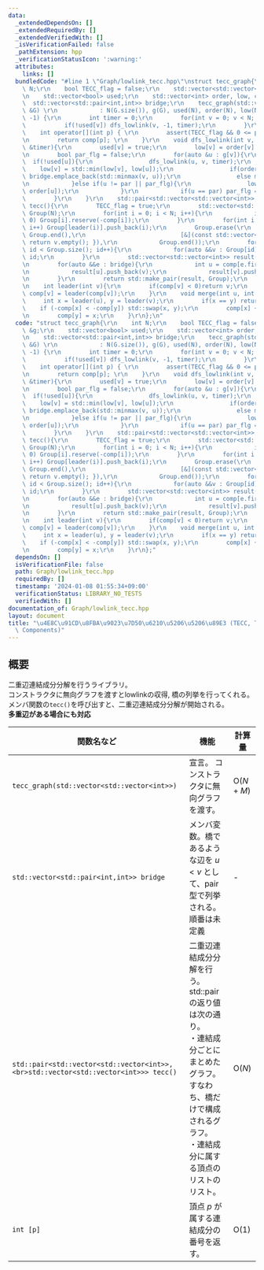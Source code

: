 ```yaml
---
data:
  _extendedDependsOn: []
  _extendedRequiredBy: []
  _extendedVerifiedWith: []
  _isVerificationFailed: false
  _pathExtension: hpp
  _verificationStatusIcon: ':warning:'
  attributes:
    links: []
  bundledCode: "#line 1 \"Graph/lowlink_tecc.hpp\"\nstruct tecc_graph{\r\n    int\
    \ N;\r\n    bool TECC_flag = false;\r\n    std::vector<std::vector<int>> &g;\r\
    \n    std::vector<bool> used;\r\n    std::vector<int> order, low, comp;\r\n  \
    \  std::vector<std::pair<int,int>> bridge;\r\n    tecc_graph(std::vector<std::vector<int>>\
    \ &G) \r\n            : N(G.size()), g(G), used(N), order(N), low(N), comp(N,\
    \ -1) {\r\n        int timer = 0;\r\n        for(int v = 0; v < N; v++){\r\n \
    \           if(!used[v]) dfs_lowlink(v, -1, timer);\r\n        }\r\n    }\r\n\
    \    int operator[](int p) { \r\n        assert(TECC_flag && 0 <= p && p < N);\r\
    \n        return comp[p]; \r\n    }\r\n    void dfs_lowlink(int v, int par, int\
    \ &timer){\r\n        used[v] = true;\r\n        low[v] = order[v] = timer++;\r\
    \n        bool par_flg = false;\r\n        for(auto &u : g[v]){\r\n          \
    \  if(!used[u]){\r\n                dfs_lowlink(u, v, timer);\r\n            \
    \    low[v] = std::min(low[v], low[u]);\r\n                if(order[v] < low[u])\
    \ bridge.emplace_back(std::minmax(v, u));\r\n                else merge(u, v);\r\
    \n            }else if(u != par || par_flg){\r\n                low[v] = std::min(low[v],\
    \ order[u]);\r\n            }\r\n            if(u == par) par_flg = true;\r\n\
    \        }\r\n    }\r\n    std::pair<std::vector<std::vector<int>>, std::vector<std::vector<int>>>\
    \ tecc(){\r\n        TECC_flag = true;\r\n        std::vector<std::vector<int>>\
    \ Group(N);\r\n        for(int i = 0; i < N; i++){\r\n            if(comp[i] <\
    \ 0) Group[i].reserve(-comp[i]);\r\n        }\r\n        for(int i = 0; i < N;\
    \ i++) Group[leader(i)].push_back(i);\r\n        Group.erase(\r\n            std::remove_if(Group.begin(),\
    \ Group.end(),\r\n                           [&](const std::vector<int>& v) {\
    \ return v.empty(); }),\r\n            Group.end());\r\n        for(int id = 0;\
    \ id < Group.size(); id++){\r\n            for(auto &&v : Group[id]) comp[v] =\
    \ id;\r\n        }\r\n        std::vector<std::vector<int>> result(Group.size());\r\
    \n        for(auto &&e : bridge){\r\n            int u = comp[e.first], v = comp[e.second];\r\
    \n            result[u].push_back(v);\r\n            result[v].push_back(u);\r\
    \n        }\r\n        return std::make_pair(result, Group);\r\n    }\r\n    private:\r\
    \n    int leader(int v){\r\n        if(comp[v] < 0)return v;\r\n        return\
    \ comp[v] = leader(comp[v]);\r\n    }\r\n    void merge(int u, int v){\r\n   \
    \     int x = leader(u), y = leader(v);\r\n        if(x == y) return;\r\n    \
    \    if (-comp[x] < -comp[y]) std::swap(x, y);\r\n        comp[x] += comp[y];\r\
    \n        comp[y] = x;\r\n    }\r\n};\n"
  code: "struct tecc_graph{\r\n    int N;\r\n    bool TECC_flag = false;\r\n    std::vector<std::vector<int>>\
    \ &g;\r\n    std::vector<bool> used;\r\n    std::vector<int> order, low, comp;\r\
    \n    std::vector<std::pair<int,int>> bridge;\r\n    tecc_graph(std::vector<std::vector<int>>\
    \ &G) \r\n            : N(G.size()), g(G), used(N), order(N), low(N), comp(N,\
    \ -1) {\r\n        int timer = 0;\r\n        for(int v = 0; v < N; v++){\r\n \
    \           if(!used[v]) dfs_lowlink(v, -1, timer);\r\n        }\r\n    }\r\n\
    \    int operator[](int p) { \r\n        assert(TECC_flag && 0 <= p && p < N);\r\
    \n        return comp[p]; \r\n    }\r\n    void dfs_lowlink(int v, int par, int\
    \ &timer){\r\n        used[v] = true;\r\n        low[v] = order[v] = timer++;\r\
    \n        bool par_flg = false;\r\n        for(auto &u : g[v]){\r\n          \
    \  if(!used[u]){\r\n                dfs_lowlink(u, v, timer);\r\n            \
    \    low[v] = std::min(low[v], low[u]);\r\n                if(order[v] < low[u])\
    \ bridge.emplace_back(std::minmax(v, u));\r\n                else merge(u, v);\r\
    \n            }else if(u != par || par_flg){\r\n                low[v] = std::min(low[v],\
    \ order[u]);\r\n            }\r\n            if(u == par) par_flg = true;\r\n\
    \        }\r\n    }\r\n    std::pair<std::vector<std::vector<int>>, std::vector<std::vector<int>>>\
    \ tecc(){\r\n        TECC_flag = true;\r\n        std::vector<std::vector<int>>\
    \ Group(N);\r\n        for(int i = 0; i < N; i++){\r\n            if(comp[i] <\
    \ 0) Group[i].reserve(-comp[i]);\r\n        }\r\n        for(int i = 0; i < N;\
    \ i++) Group[leader(i)].push_back(i);\r\n        Group.erase(\r\n            std::remove_if(Group.begin(),\
    \ Group.end(),\r\n                           [&](const std::vector<int>& v) {\
    \ return v.empty(); }),\r\n            Group.end());\r\n        for(int id = 0;\
    \ id < Group.size(); id++){\r\n            for(auto &&v : Group[id]) comp[v] =\
    \ id;\r\n        }\r\n        std::vector<std::vector<int>> result(Group.size());\r\
    \n        for(auto &&e : bridge){\r\n            int u = comp[e.first], v = comp[e.second];\r\
    \n            result[u].push_back(v);\r\n            result[v].push_back(u);\r\
    \n        }\r\n        return std::make_pair(result, Group);\r\n    }\r\n    private:\r\
    \n    int leader(int v){\r\n        if(comp[v] < 0)return v;\r\n        return\
    \ comp[v] = leader(comp[v]);\r\n    }\r\n    void merge(int u, int v){\r\n   \
    \     int x = leader(u), y = leader(v);\r\n        if(x == y) return;\r\n    \
    \    if (-comp[x] < -comp[y]) std::swap(x, y);\r\n        comp[x] += comp[y];\r\
    \n        comp[y] = x;\r\n    }\r\n};"
  dependsOn: []
  isVerificationFile: false
  path: Graph/lowlink_tecc.hpp
  requiredBy: []
  timestamp: '2024-01-08 01:55:34+09:00'
  verificationStatus: LIBRARY_NO_TESTS
  verifiedWith: []
documentation_of: Graph/lowlink_tecc.hpp
layout: document
title: "\u4E8C\u91CD\u8FBA\u9023\u7D50\u6210\u5206\u5206\u89E3 (TECC, Two-Edge-Connected\
  \ Components)"
---
```


## 概要
二重辺連結成分分解を行うライブラリ。<br>
コンストラクタに無向グラフを渡すとlowlinkの収得, 橋の列挙を行ってくれる。<br>
メンバ関数の`tecc()`を呼び出すと、二重辺連結成分分解が開始される。<br>
<b>多重辺がある場合にも対応</b><br>

| 関数名など   | 機能        | 計算量    |
| ------------|----------- | ------------- |
|`tecc_graph(std::vector<std::vector<int>>)`|宣言。 コンストラクタに無向グラフを渡す。 | $\text{O} (N+M)$ | 
|`std::vector<std::pair<int,int>> bridge`|メンバ変数。橋であるような辺を $u < v$ として、pair型で列挙される。<br>順番は未定義| - | 
|`std::pair<std::vector<std::vector<int>>,<br>std::vector<std::vector<int>>> tecc()`|二重辺連結成分分解を行う。std::pairの返り値は次の通り。<br>・連結成分ごとにまとめたグラフ。すなわち、橋だけで構成されるグラフ。<br>・連結成分に属する頂点のリストのリスト。| $\text{O} (N)$ |
|`int [p]`|頂点 $p$ が属する連結成分の番号を返す。|$\text{O} (1)$|